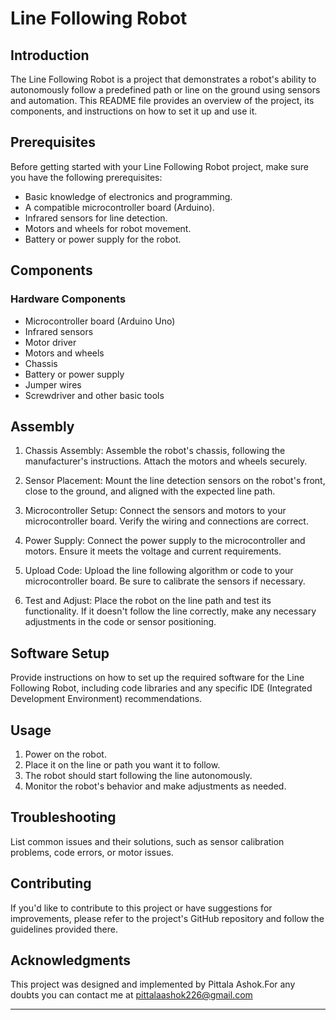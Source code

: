 # Line Following Robot

## Introduction

The Line Following Robot is a project that demonstrates a robot's ability to autonomously follow a predefined path or line on the ground using sensors and automation. This README file provides an overview of the project, its components, and instructions on how to set it up and use it.

## Prerequisites

Before getting started with your Line Following Robot project, make sure you have the following prerequisites:

- Basic knowledge of electronics and programming.
- A compatible microcontroller board (Arduino).
- Infrared sensors for line detection.
- Motors and wheels for robot movement.
- Battery or power supply for the robot.

## Components

### Hardware Components

- Microcontroller board (Arduino Uno)
- Infrared sensors
- Motor driver
- Motors and wheels
- Chassis
- Battery or power supply
- Jumper wires
- Screwdriver and other basic tools

## Assembly

1. Chassis Assembly: Assemble the robot's chassis, following the manufacturer's instructions. Attach the motors and wheels securely.

2. Sensor Placement: Mount the line detection sensors on the robot's front, close to the ground, and aligned with the expected line path.

3. Microcontroller Setup: Connect the sensors and motors to your microcontroller board. Verify the wiring and connections are correct.

4. Power Supply: Connect the power supply to the microcontroller and motors. Ensure it meets the voltage and current requirements.

5. Upload Code: Upload the line following algorithm or code to your microcontroller board. Be sure to calibrate the sensors if necessary.

6. Test and Adjust: Place the robot on the line path and test its functionality. If it doesn't follow the line correctly, make any necessary adjustments in the code or sensor positioning.

## Software Setup

Provide instructions on how to set up the required software for the Line Following Robot, including code libraries and any specific IDE (Integrated Development Environment) recommendations.

## Usage

1. Power on the robot.
2. Place it on the line or path you want it to follow.
3. The robot should start following the line autonomously.
4. Monitor the robot's behavior and make adjustments as needed.

## Troubleshooting

List common issues and their solutions, such as sensor calibration problems, code errors, or motor issues.

## Contributing

If you'd like to contribute to this project or have suggestions for improvements, please refer to the project's GitHub repository and follow the guidelines provided there.

## Acknowledgments

This project was designed and implemented by Pittala Ashok.For any doubts you can contact me at pittalaashok226@gmail.com

---
